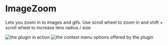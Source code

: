 # ImageZoom

Lets you zoom in to images and gifs. Use scroll wheel to zoom in and shift + scroll wheel to increase lens radius / size

![the plugin in action](https://github.com/Vendicated/Yuricord/assets/45497981/408cd77d-c5f4-40bc-8de2-f977a31b3e5f)
![the context menu options offered by the plugin](https://github.com/Vendicated/Yuricord/assets/45497981/3bede636-f1ce-493f-af46-788b920cb81c)

